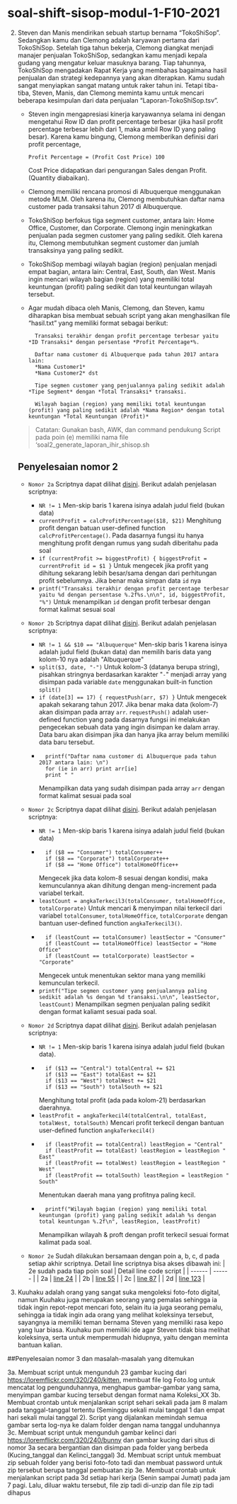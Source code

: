 # soal-shift-sisop-modul-1-F10-2021

2.  Steven dan Manis mendirikan sebuah startup bernama “TokoShiSop”. Sedangkan kamu dan Clemong adalah karyawan pertama dari TokoShiSop. Setelah tiga tahun bekerja, Clemong diangkat menjadi manajer penjualan TokoShiSop, sedangkan kamu menjadi kepala gudang yang mengatur keluar masuknya barang. Tiap tahunnya, TokoShiSop mengadakan Rapat Kerja yang membahas bagaimana hasil penjualan dan strategi kedepannya yang akan diterapkan. Kamu sudah sangat menyiapkan sangat matang untuk raker tahun ini. Tetapi tiba-tiba, Steven, Manis, dan Clemong meminta kamu untuk mencari beberapa kesimpulan dari data penjualan “Laporan-TokoShiSop.tsv”.

    - Steven ingin mengapresiasi kinerja karyawannya selama ini dengan mengetahui Row ID dan profit percentage terbesar (jika hasil profit percentage terbesar lebih dari 1, maka ambil Row ID yang paling besar). Karena kamu bingung, Clemong memberikan definisi dari profit percentage,

      `Profit Percentage = (Profit Cost Price) 100`

      Cost Price didapatkan dari pengurangan Sales dengan Profit. (Quantity diabaikan).

    - Clemong memiliki rencana promosi di Albuquerque menggunakan metode MLM. Oleh karena itu, Clemong membutuhkan daftar nama customer pada transaksi tahun 2017 di Albuquerque.

    - TokoShiSop berfokus tiga segment customer, antara lain: Home Office, Customer, dan Corporate. Clemong ingin meningkatkan penjualan pada segmen customer yang paling sedikit. Oleh karena itu, Clemong membutuhkan segment customer dan jumlah transaksinya yang paling sedikit.

    - TokoShiSop membagi wilayah bagian (region) penjualan menjadi empat bagian, antara lain: Central, East, South, dan West. Manis ingin mencari wilayah bagian (region) yang memiliki total keuntungan (profit) paling sedikit dan total keuntungan wilayah tersebut.

    - Agar mudah dibaca oleh Manis, Clemong, dan Steven, kamu diharapkan bisa membuat sebuah script yang akan menghasilkan file “hasil.txt” yang memiliki format sebagai berikut:

            Transaksi terakhir dengan profit percentage terbesar yaitu *ID Transaksi* dengan persentase *Profit Percentage*%.

            Daftar nama customer di Albuquerque pada tahun 2017 antara lain:
            *Nama Customer1*
            *Nama Customer2* dst

            Tipe segmen customer yang penjualannya paling sedikit adalah *Tipe Segment* dengan *Total Transaksi* transaksi.

            Wilayah bagian (region) yang memiliki total keuntungan (profit) yang paling sedikit adalah *Nama Region* dengan total keuntungan *Total Keuntungan (Profit)*

    > Catatan:
    > Gunakan bash, AWK, dan command pendukung
    > Script pada poin (e) memiliki nama file ‘soal2_generate_laporan_ihir_shisop.sh

    ## Penyelesaian nomor 2

    - `Nomor 2a` Scriptnya dapat dilihat [disini](https://github.com/Allam0053/soal-shift-sisop-modul-1-F10-2021/blob/main/soal2/soal2_generate_laporan_ihir_shisop.sh#L3). Berikut adalah penjelasan scriptnya:
      - `NR != 1` Men-skip baris 1 karena isinya adalah judul field (bukan data)
      - `currentProfit = calcProfitPercentage($18, $21)` Menghitung profit dengan batuan user-defined function `calcProfitPercentage()`. Pada dasarnya fungsi itu hanya menghitung profit dengan rumus yang sudah diberitahu pada soal
      - `if (currentProfit >= biggestProfit) { biggestProfit = currentProfit id = $1 }`
        Untuk mengecek jika profit yang dihitung sekarang lebih besar/sama dengan dari perhitungan profit sebelumnya. Jika benar maka simpan data `id` nya
      - `printf("Transaksi terakhir dengan profit percentage terbesar yaitu %d dengan persentase %.2f%s.\n\n", id, biggestProfit, "%")`
        Untuk menampilkan `id` dengan profit terbesar dengan format kalimat sesuai soal
    - `Nomor 2b` Scriptnya dapat dilihat [disini](https://github.com/Allam0053/soal-shift-sisop-modul-1-F10-2021/blob/main/soal2/soal2_generate_laporan_ihir_shisop.sh#L27). Berikut adalah penjelasan scriptnya:

      - `NR != 1 && $10 == "Albuquerque"` Men-skip baris 1 karena isinya adalah judul field (bukan data) dan memilih baris data yang kolom-10 nya adalah "Albuquerque"
      - `split($3, date, "-")` Untuk kolom-3 (datanya berupa string), pisahkan stringnya berdasarkan karakter "`-`" menjadi array yang disimpan pada variable `date` menggunakan built-in function `split()`
      - `if (date[3] == 17) { requestPush(arr, $7) }`
        Untuk mengecek apakah sekarang tahun 2017. Jika benar maka data (kolom-7) akan disimpan pada array `arr`. `requestPush()` adalah user-defined function yang pada dasarnya fungsi ini melakukan pengecekan sebuah data yang ingin disimpan ke dalam array. Data baru akan disimpan jika dan hanya jika array belum memiliki data baru tersebut.
      -       printf("Daftar nama customer di Albuquerque pada tahun 2017 antara lain: \n")
              for (ie in arr) print arr[ie]
              print " "
        Menampilkan data yang sudah disimpan pada array `arr` dengan format kalimat sesuai pada soal

    - `Nomor 2c` Scriptnya dapat dilihat [disini](https://github.com/Allam0053/soal-shift-sisop-modul-1-F10-2021/blob/main/soal2/soal2_generate_laporan_ihir_shisop.sh#L58). Berikut adalah penjelasan scriptnya:
      - `NR != 1` Men-skip baris 1 karena isinya adalah judul field (bukan data)
      -       if ($8 == "Consumer") totalConsumer++
              if ($8 == "Corporate") totalCorporate++
              if ($8 == "Home Office") totalHomeOffice++
        Mengecek jika data kolom-8 sesuai dengan kondisi, maka kemunculannya akan dihitung dengan meng-increment pada variabel terkait.
      - `leastCount = angkaTerkecil3(totalConsumer, totalHomeOffice, totalCorporate)`
        Untuk mencari & menyimpan nilai terkecil dari variabel `totalConsumer`, `totalHomeOffice`, `totalCorporate` dengan bantuan user-defined function `angkaTerkecil3()`.
      -       if (leastCount == totalConsumer) leastSector = "Consumer"
              if (leastCount == totalHomeOffice) leastSector = "Home Office"
              if (leastCount == totalCorporate) leastSector = "Corporate"
        Mengecek untuk menentukan sektor mana yang memiliki kemunculan terkecil.
      - `printf("Tipe segmen customer yang penjualannya paling sedikit adalah %s dengan %d transaksi.\n\n", leastSector, leastCount)`
        Menampilkan segmen penjualan paling sedikit dengan format kaliamt sesuai pada soal.
    - `Nomor 2d` Scriptnya dapat dilihat [disini](https://github.com/Allam0053/soal-shift-sisop-modul-1-F10-2021/blob/main/soal2/soal2_generate_laporan_ihir_shisop.sh#L90). Berikut adalah penjelasan scriptnya:
      - `NR != 1` Men-skip baris 1 karena isinya adalah judul field (bukan data).
      -       if ($13 == "Central") totalCentral += $21
              if ($13 == "East") totalEast += $21
              if ($13 == "West") totalWest += $21
              if ($13 == "South") totalSouth += $21
        Menghitung total profit (ada pada kolom-21) berdasarkan daerahnya.
      - `leastProfit = angkaTerkecil4(totalCentral, totalEast, totalWest, totalSouth)`
        Mencari profit terkecil dengan bantuan user-defined function `angkaTerkecil4()`
      -       if (leastProfit == totalCentral) leastRegion = "Central"
              if (leastProfit == totalEast) leastRegion = leastRegion " East"
              if (leastProfit == totalWest) leastRegion = leastRegion " West"
              if (leastProfit == totalSouth) leastRegion = leastRegion " South"
        Menentukan daerah mana yang profitnya paling kecil.
      -       printf("Wilayah bagian (region) yang memiliki total keuntungan (profit) yang paling sedikit adalah %s dengan total keuntungan %.2f\n", leastRegion, leastProfit)
        Menampilkan wilayah & proft dengan profit terkecil sesuai format kalimat pada soal.
    - `Nomor 2e` Sudah dilakukan bersamaan dengan poin a, b, c, d pada setiap akhir scriptnya. Detail line scriptnya bisa akses dibawah ini:
      | 2e sudah pada tiap poin soal | Detail line code script |
      | ------ | ------ |
      | 2a | [line 24](https://github.com/Allam0053/soal-shift-sisop-modul-1-F10-2021/blob/main/soal2/soal2_generate_laporan_ihir_shisop.sh#L24) |
      | 2b | [line 55](https://github.com/Allam0053/soal-shift-sisop-modul-1-F10-2021/blob/main/soal2/soal2_generate_laporan_ihir_shisop.sh#L55) |
      | 2c | [line 87](https://github.com/Allam0053/soal-shift-sisop-modul-1-F10-2021/blob/main/soal2/soal2_generate_laporan_ihir_shisop.sh#L87) |
      | 2d | [line 123](https://github.com/Allam0053/soal-shift-sisop-modul-1-F10-2021/blob/main/soal2/soal2_generate_laporan_ihir_shisop.sh#L123) |

3.  Kuuhaku adalah orang yang sangat suka mengoleksi foto-foto digital, namun Kuuhaku juga merupakan seorang yang pemalas sehingga ia tidak ingin repot-repot mencari foto, selain itu ia juga seorang pemalu, sehingga ia tidak ingin ada orang yang melihat koleksinya tersebut, sayangnya ia memiliki teman bernama Steven yang memiliki rasa kepo yang luar biasa. Kuuhaku pun memiliki ide agar Steven tidak bisa melihat koleksinya, serta untuk mempermudah hidupnya, yaitu dengan meminta bantuan kalian.

##Penyelesaian nomor 3 dan masalah-masalah yang ditemukan

3a. Membuat script untuk mengunduh 23 gambar kucing dari https://loremflickr.com/320/240/kitten, membuat file log Foto.log untuk mencatat log pengunduhannya, menghapus gambar-gambar yang sama, menyimpan gambar kucing tersebut dengan format nama Koleksi_XX
3b. Membuat crontab untuk menjalankan script sehari sekali pada jam 8 malam pada tanggal-tanggal tertentu (Seminggu sekali mulai tanggal 1 dan empat hari sekali mulai tanggal 2). Script yang dijalankan memindah semua gambar serta log-nya ke dalam folder dengan nama tanggal unduhannya
3c. Membuat script untuk mengunduh gambar kelinci dari https://loremflickr.com/320/240/bunny dan gambar kucing dari situs di nomor 3a secara bergantian dan disimpan pada folder yang berbeda (Kucing_tanggal dan Kelinci_tanggal)
3d. Membuat script untuk membuat zip sebuah folder yang berisi foto-foto tadi dan membuat password untuk zip tersebut berupa tanggal pembuatan zip
3e. Membuat crontab untuk menjalankan script pada 3d setiap hari kerja (Senin sampai Jumat) pada jam 7 pagi. Lalu, diluar waktu tersebut, file zip tadi di-unzip dan file zip tadi dihapus
